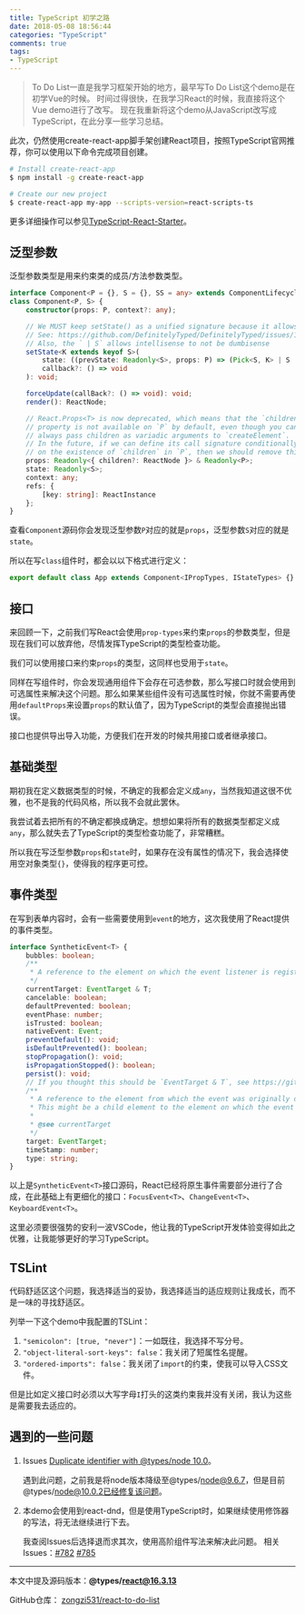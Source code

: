 ```yaml
---
title: TypeScript 初学之路
date: 2018-05-08 18:56:44
categories: "TypeScript"
comments: true
tags:
- TypeScript
---
```


<!-- no node -->

<!-- more -->

>To Do List一直是我学习框架开始的地方，最早写To Do List这个demo是在初学Vue的时候。
>时间过得很快，在我学习React的时候，我直接将这个Vue demo进行了改写。
>现在我重新将这个demo从JavaScript改写成TypeScript，在此分享一些学习总结。

此次，仍然使用create-react-app脚手架创建React项目，按照TypeScript官网推荐，你可以使用以下命令完成项目创建。

```bash
# Install create-react-app
$ npm install -g create-react-app

# Create our new project
$ create-react-app my-app --scripts-version=react-scripts-ts
```

更多详细操作可以参见[TypeScript-React-Starter](https://github.com/Microsoft/TypeScript-React-Starter)。

## 泛型参数

泛型参数类型是用来约束类的成员/方法参数类型。

```typescript
interface Component<P = {}, S = {}, SS = any> extends ComponentLifecycle<P, S, SS> { }
class Component<P, S> {
    constructor(props: P, context?: any);

    // We MUST keep setState() as a unified signature because it allows proper checking of the method return type.
    // See: https://github.com/DefinitelyTyped/DefinitelyTyped/issues/18365#issuecomment-351013257
    // Also, the ` | S` allows intellisense to not be dumbisense
    setState<K extends keyof S>(
        state: ((prevState: Readonly<S>, props: P) => (Pick<S, K> | S | null)) | (Pick<S, K> | S | null),
        callback?: () => void
    ): void;

    forceUpdate(callBack?: () => void): void;
    render(): ReactNode;

    // React.Props<T> is now deprecated, which means that the `children`
    // property is not available on `P` by default, even though you can
    // always pass children as variadic arguments to `createElement`.
    // In the future, if we can define its call signature conditionally
    // on the existence of `children` in `P`, then we should remove this.
    props: Readonly<{ children?: ReactNode }> & Readonly<P>;
    state: Readonly<S>;
    context: any;
    refs: {
        [key: string]: ReactInstance
    };
}
```

查看`Component`源码你会发现泛型参数`P`对应的就是`props`，泛型参数`S`对应的就是`state`。

所以在写`class`组件时，都会以以下格式进行定义：

```typescript
export default class App extends Component<IPropTypes, IStateTypes> {}
```

## 接口

来回顾一下，之前我们写React会使用`prop-types`来约束`props`的参数类型，但是现在我们可以放弃他，尽情发挥TypeScript的类型检查功能。

我们可以使用接口来约束`props`的类型，这同样也受用于`state`。

同样在写组件时，你会发现通用组件下会存在可选参数，那么写接口时就会使用到可选属性来解决这个问题。那么如果某些组件没有可选属性时候，你就不需要再使用`defaultProps`来设置`props`的默认值了，因为TypeScript的类型会直接抛出错误。

接口也提供导出导入功能，方便我们在开发的时候共用接口或者继承接口。

## 基础类型

期初我在定义数据类型的时候，不确定的我都会定义成`any`，当然我知道这很不优雅，也不是我的代码风格，所以我不会就此罢休。

我尝试着去把所有的不确定都换成确定。想想如果将所有的数据类型都定义成`any`，那么就失去了TypeScript的类型检查功能了，非常糟糕。

所以我在写泛型参数`props`和`state`时，如果存在没有属性的情况下，我会选择使用空对象类型`{}`，使得我的程序更可控。

## 事件类型

在写到表单内容时，会有一些需要使用到`event`的地方，这次我使用了React提供的事件类型。

```typescript
interface SyntheticEvent<T> {
    bubbles: boolean;
    /**
     * A reference to the element on which the event listener is registered.
     */
    currentTarget: EventTarget & T;
    cancelable: boolean;
    defaultPrevented: boolean;
    eventPhase: number;
    isTrusted: boolean;
    nativeEvent: Event;
    preventDefault(): void;
    isDefaultPrevented(): boolean;
    stopPropagation(): void;
    isPropagationStopped(): boolean;
    persist(): void;
    // If you thought this should be `EventTarget & T`, see https://github.com/DefinitelyTyped/DefinitelyTyped/pull/12239
    /**
     * A reference to the element from which the event was originally dispatched.
     * This might be a child element to the element on which the event listener is registered.
     *
     * @see currentTarget
     */
    target: EventTarget;
    timeStamp: number;
    type: string;
}
```

以上是`SyntheticEvent<T>`接口源码，React已经将原生事件需要部分进行了合成，在此基础上有更细化的接口：`FocusEvent<T>`、`ChangeEvent<T>`、`KeyboardEvent<T>`。

这里必须要很强势的安利一波VSCode，他让我的TypeScript开发体验变得如此之优雅，让我能够更好的学习TypeScript。

## TSLint

代码舒适区这个问题，我选择适当的妥协，我选择适当的适应规则让我成长，而不是一味的寻找舒适区。

列举一下这个demo中我配置的TSLint：

1. `"semicolon": [true, "never"]`：一如既往，我选择不写分号。
2. `"object-literal-sort-keys": false`：我关闭了短属性名提醒。
3. `"ordered-imports": false`：我关闭了`import`的约束，使我可以导入CSS文件。

但是比如定义接口时必须以大写字母`I`打头的这类约束我并没有关闭，我认为这些是需要我去适应的。

## 遇到的一些问题

1. Issues [Duplicate identifier with @types/node 10.0](https://github.com/DefinitelyTyped/DefinitelyTyped/issues/25342)。

    遇到此问题，之前我是将node版本降级至@types/node@9.6.7，但是目前@types/node@10.0.2已经修复该问题。

2. 本demo会使用到react-dnd，但是使用TypeScript时，如果继续使用修饰器的写法，将无法继续进行下去。

    我查阅Issues后选择退而求其次，使用高阶组件写法来解决此问题。
    相关Issues：[#782](https://github.com/react-dnd/react-dnd/issues/782) [#785](https://github.com/react-dnd/react-dnd/issues/785)

---

本文中提及源码版本：**@types/react@16.3.13**

GitHub仓库： [zongzi531/react-to-do-list](https://github.com/zongzi531/react-to-do-list)
